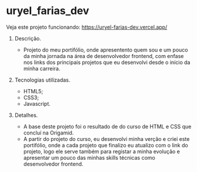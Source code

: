 # uryel_farias_dev

Veja este projeto funcionando: https://uryel-farias-dev.vercel.app/ 

1. Descrição.
   - Projeto do meu portifólio, onde apresentento quem sou e um pouco da minha jornada na área de desenvolvedor frontend, com enfase nos links dos principais projetos que eu desenvolvi desde o início da minha carreira.
 
 2. Tecnologias utilizadas.
    - HTML5;
    - CSS3;
    - Javascript.
    
 3. Detalhes.
    - A base deste projeto foi o resultado de do curso de HTML e CSS que concluí na Origamid. 
    - A partir do projeto do curso, eu desenvolvi minha verção e criei este portifólio, onde a cada projeto que finalizo eu atualizo com o link do projeto, logo ele serve também para registar a minha evolução e apresentar um pouco das minhas skills técnicas como desenvolvedor frontend. 
 
 
